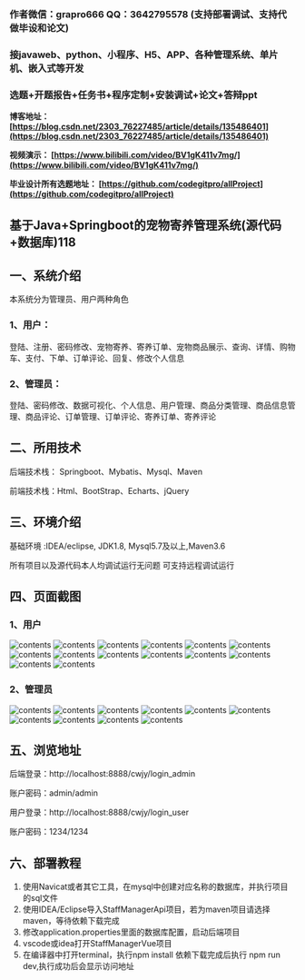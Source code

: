 ### 作者微信：grapro666 QQ：3642795578 (支持部署调试、支持代做毕设和论文)

### 接javaweb、python、小程序、H5、APP、各种管理系统、单片机、嵌入式等开发

### 选题+开题报告+任务书+程序定制+安装调试+论文+答辩ppt

**博客地址：
[https://blog.csdn.net/2303_76227485/article/details/135486401](https://blog.csdn.net/2303_76227485/article/details/135486401)**

**视频演示：
[https://www.bilibili.com/video/BV1gK411v7mg/](https://www.bilibili.com/video/BV1gK411v7mg/)**

**毕业设计所有选题地址：
[https://github.com/codegitpro/allProject](https://github.com/codegitpro/allProject)**

## 基于Java+Springboot的宠物寄养管理系统(源代码+数据库)118

## 一、系统介绍
本系统分为管理员、用户两种角色

### 1、用户：
登陆、注册、密码修改、宠物寄养、寄养订单、宠物商品展示、查询、详情、购物车、支付、下单、订单评论、回复、修改个人信息

### 2、管理员：
登陆、密码修改、数据可视化、个人信息、用户管理、商品分类管理、商品信息管理、商品评论、订单管理、订单评论、寄养订单、寄养评论

## 二、所用技术

后端技术栈： Springboot、Mybatis、Mysql、Maven

前端技术栈：Html、BootStrap、Echarts、jQuery

## 三、环境介绍

基础环境 :IDEA/eclipse, JDK1.8, Mysql5.7及以上,Maven3.6

所有项目以及源代码本人均调试运行无问题 可支持远程调试运行

## 四、页面截图
### 1、用户
![contents](./picture/picture1.png)
![contents](./picture/picture2.png)
![contents](./picture/picture3.png)
![contents](./picture/picture4.png)
![contents](./picture/picture5.png)
![contents](./picture/picture6.png)
![contents](./picture/picture7.png)
![contents](./picture/picture8.png)
![contents](./picture/picture9.png)
![contents](./picture/picture10.png)
![contents](./picture/picture11.png)
![contents](./picture/picture12.png)
![contents](./picture/picture13.png)
![contents](./picture/picture14.png)


### 2、管理员
![contents](./picture/picture15.png)
![contents](./picture/picture16.png)
![contents](./picture/picture17.png)
![contents](./picture/picture18.png)
![contents](./picture/picture19.png)
![contents](./picture/picture20.png)
![contents](./picture/picture21.png)
![contents](./picture/picture22.png)
![contents](./picture/picture23.png)
![contents](./picture/picture24.png)

## 五、浏览地址

后端登录：http://localhost:8888/cwjy/login_admin  

账户密码：admin/admin

用户登录：http://localhost:8888/cwjy/login_user    

账户密码：1234/1234

## 六、部署教程
1. 使用Navicat或者其它工具，在mysql中创建对应名称的数据库，并执行项目的sql文件
2. 使用IDEA/Eclipse导入StaffManagerApi项目，若为maven项目请选择maven，等待依赖下载完成
3. 修改application.properties里面的数据库配置，启动后端项目
4. vscode或idea打开StaffManagerVue项目
5. 在编译器中打开terminal，执行npm install 依赖下载完成后执行 npm run dev,执行成功后会显示访问地址

